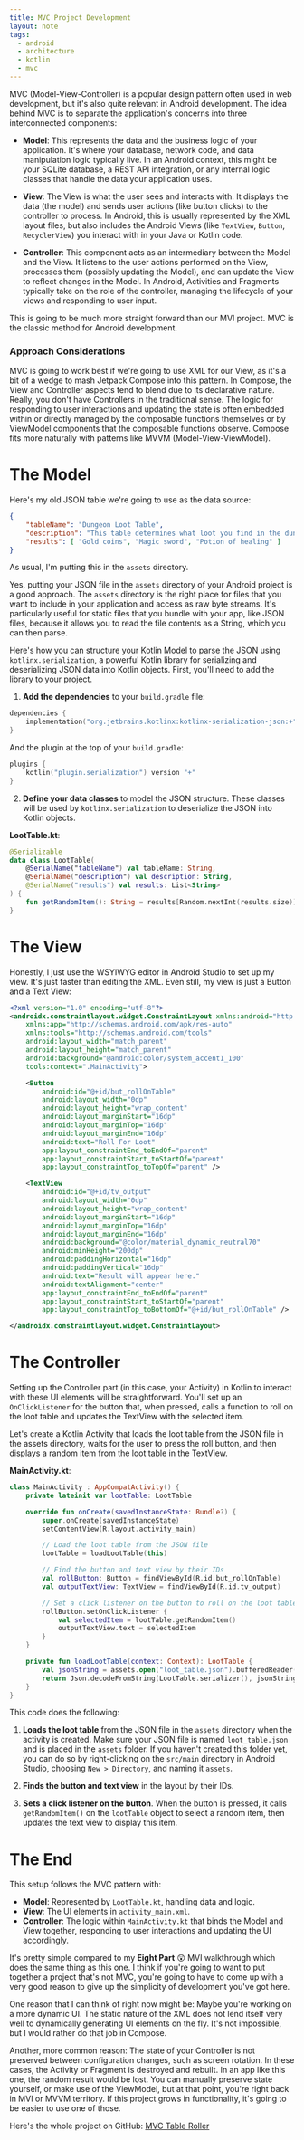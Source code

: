 ```yaml
---
title: MVC Project Development
layout: note
tags:
  - android
  - architecture
  - kotlin
  - mvc
---
```


MVC (Model-View-Controller) is a popular design pattern often used in web development, but it's also quite relevant in Android development. The idea behind MVC is to separate the application's concerns into three interconnected components:

- **Model**: This represents the data and the business logic of your application. It's where your database, network code, and data manipulation logic typically live. In an Android context, this might be your SQLite database, a REST API integration, or any internal logic classes that handle the data your application uses.
    
- **View**: The View is what the user sees and interacts with. It displays the data (the model) and sends user actions (like button clicks) to the controller to process. In Android, this is usually represented by the XML layout files, but also includes the Android Views (like `TextView`, `Button`, `RecyclerView`) you interact with in your Java or Kotlin code.
    
- **Controller**: This component acts as an intermediary between the Model and the View. It listens to the user actions performed on the View, processes them (possibly updating the Model), and can update the View to reflect changes in the Model. In Android, Activities and Fragments typically take on the role of the controller, managing the lifecycle of your views and responding to user input.

This is going to be much more straight forward than our MVI project. MVC is the classic method for Android development. 

### Approach Considerations

MVC is going to work best if we're going to use XML for our View, as it's a bit of a wedge to mash Jetpack Compose into this pattern. In Compose, the View and Controller aspects tend to blend due to its declarative nature. Really, you don't have Controllers in the traditional sense. The logic for responding to user interactions and updating the state is often embedded within or directly managed by the composable functions themselves or by ViewModel components that the composable functions observe. Compose fits more naturally with patterns like MVVM (Model-View-ViewModel).

# The Model

Here's my old JSON table we're going to use as the data source:

```json
{ 
	"tableName": "Dungeon Loot Table", 
	"description": "This table determines what loot you find in the dungeon.", 
	"results": [ "Gold coins", "Magic sword", "Potion of healing" ] 
}
```

As usual, I'm putting this in the `assets` directory.

Yes, putting your JSON file in the `assets` directory of your Android project is a good approach. The `assets` directory is the right place for files that you want to include in your application and access as raw byte streams. It's particularly useful for static files that you bundle with your app, like JSON files, because it allows you to read the file contents as a String, which you can then parse.

Here's how you can structure your Kotlin Model to parse the JSON using `kotlinx.serialization`, a powerful Kotlin library for serializing and deserializing JSON data into Kotlin objects. First, you'll need to add the library to your project.

1. **Add the dependencies** to your `build.gradle` file:
```kotlin
dependencies {  
	implementation("org.jetbrains.kotlinx:kotlinx-serialization-json:+")  
}
```

And the plugin at the top of your `build.gradle`:
```kotlin
plugins {  
	kotlin("plugin.serialization") version "+"  
}
```

2. **Define your data classes** to model the JSON structure. These classes will be used by `kotlinx.serialization` to deserialize the JSON into Kotlin objects.

**LootTable.kt**:
```kotlin
@Serializable
data class LootTable(
    @SerialName("tableName") val tableName: String,
    @SerialName("description") val description: String,
    @SerialName("results") val results: List<String>
) {
    fun getRandomItem(): String = results[Random.nextInt(results.size)]
}
```

# The View

Honestly, I just use the WSYIWYG editor in Android Studio to set up my view. It's just faster than editing the XML. Even still, my view is just a Button and a Text View:

```xml
<?xml version="1.0" encoding="utf-8"?>
<androidx.constraintlayout.widget.ConstraintLayout xmlns:android="http://schemas.android.com/apk/res/android"
    xmlns:app="http://schemas.android.com/apk/res-auto"
    xmlns:tools="http://schemas.android.com/tools"
    android:layout_width="match_parent"
    android:layout_height="match_parent"
    android:background="@android:color/system_accent1_100"
    tools:context=".MainActivity">

    <Button
        android:id="@+id/but_rollOnTable"
        android:layout_width="0dp"
        android:layout_height="wrap_content"
        android:layout_marginStart="16dp"
        android:layout_marginTop="16dp"
        android:layout_marginEnd="16dp"
        android:text="Roll For Loot"
        app:layout_constraintEnd_toEndOf="parent"
        app:layout_constraintStart_toStartOf="parent"
        app:layout_constraintTop_toTopOf="parent" />

    <TextView
        android:id="@+id/tv_output"
        android:layout_width="0dp"
        android:layout_height="wrap_content"
        android:layout_marginStart="16dp"
        android:layout_marginTop="16dp"
        android:layout_marginEnd="16dp"
        android:background="@color/material_dynamic_neutral70"
        android:minHeight="200dp"
        android:paddingHorizontal="16dp"
        android:paddingVertical="16dp"
        android:text="Result will appear here."
        android:textAlignment="center"
        app:layout_constraintEnd_toEndOf="parent"
        app:layout_constraintStart_toStartOf="parent"
        app:layout_constraintTop_toBottomOf="@+id/but_rollOnTable" />

</androidx.constraintlayout.widget.ConstraintLayout>
```

# The Controller

Setting up the Controller part (in this case, your Activity) in Kotlin to interact with these UI elements will be straightforward. You'll set up an `OnClickListener` for the button that, when pressed, calls a function to roll on the loot table and updates the TextView with the selected item.

Let's create a Kotlin Activity that loads the loot table from the JSON file in the assets directory, waits for the user to press the roll button, and then displays a random item from the loot table in the TextView.

**MainActivity.kt**:
```kotlin
class MainActivity : AppCompatActivity() {
    private lateinit var lootTable: LootTable

    override fun onCreate(savedInstanceState: Bundle?) {
        super.onCreate(savedInstanceState)
        setContentView(R.layout.activity_main)

        // Load the loot table from the JSON file
        lootTable = loadLootTable(this)

        // Find the button and text view by their IDs
        val rollButton: Button = findViewById(R.id.but_rollOnTable)
        val outputTextView: TextView = findViewById(R.id.tv_output)

        // Set a click listener on the button to roll on the loot table and update the text view
        rollButton.setOnClickListener {
            val selectedItem = lootTable.getRandomItem()
            outputTextView.text = selectedItem
        }
    }

    private fun loadLootTable(context: Context): LootTable {
        val jsonString = assets.open("loot_table.json").bufferedReader().use { it.readText() }
        return Json.decodeFromString(LootTable.serializer(), jsonString)
    }
}
```

This code does the following:

1. **Loads the loot table** from the JSON file in the `assets` directory when the activity is created. Make sure your JSON file is named `loot_table.json` and is placed in the `assets` folder. If you haven't created this folder yet, you can do so by right-clicking on the `src/main` directory in Android Studio, choosing `New > Directory`, and naming it `assets`.

2. **Finds the button and text view** in the layout by their IDs.

3. **Sets a click listener on the button**. When the button is pressed, it calls `getRandomItem()` on the `lootTable` object to select a random item, then updates the text view to display this item.

# The End

This setup follows the MVC pattern with:
- **Model**: Represented by `LootTable.kt`, handling data and logic.
- **View**: The UI elements in `activity_main.xml`.
- **Controller**: The logic within `MainActivity.kt` that binds the Model and View together, responding to user interactions and updating the UI accordingly.

It's pretty simple compared to my **Eight Part** 😲 MVI walkthrough which does the same thing as this one. I think if you're going to want to put together a project that's not MVC, you're going to have to come up with a very good reason to give up the simplicity of development you've got here. 

One reason that I can think of right now might be: Maybe you're working on a more dynamic UI. The static nature of the XML does not lend itself very well to dynamically generating UI elements on the fly. It's not impossible, but I would rather do that job in Compose.

Another, more common reason: The state of your Controller is not preserved between configuration changes, such as screen rotation. In these cases, the Activity or Fragment is destroyed and rebuilt. In an app like this one, the random result would be lost. You can manually preserve state yourself, or make use of the ViewModel, but at that point, you're right back in MVI or MVVM territory. If this project grows in functionality, it's going to be easier to use one of those.

Here's the whole project on GitHub: [MVC Table Roller](https://github.com/erickveil/MVC_Table_Roller)
